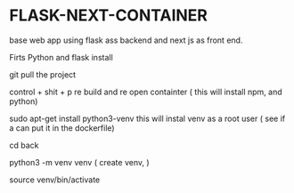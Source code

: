 # FLASK-NEXT-CONTAINER
base web app using flask ass backend and next js as front end.

Firts Python and flask install


git pull the project

control + shit + p re build and re open containter ( this will install npm, and python)

sudo apt-get install python3-venv  this will instal venv as a root user ( see if a can put it in the dockerfile)

cd back

python3 -m venv venv  ( create venv, )

source venv/bin/activate 